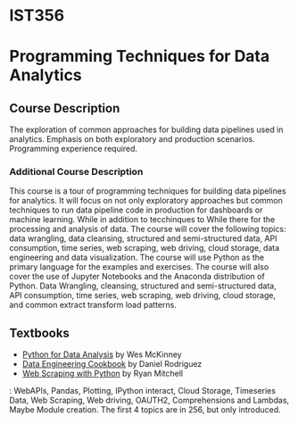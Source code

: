 # IST356
# Programming Techniques for Data Analytics

## Course Description
The exploration of common approaches for building data pipelines used in analytics. Emphasis on both exploratory and production scenarios. Programming experience required.

### Additional Course Description

This course is a tour of programming techniques for building data pipelines for analytics. It will focus on not only exploratory approaches but common techniques to run data pipeline code in production for dashboards or machine learning. While  in addition to tecchinques to While there for the processing and analysis of data. The course will cover the following topics: data wrangling, data cleansing, structured and semi-structured data, API consumption, time series, web scraping, web driving, cloud storage, data engineering and data visualization. The course will use Python as the primary language for the examples and exercises. The course will also cover the use of Jupyter Notebooks and the Anaconda distribution of Python.
Data Wrangling, cleansing, structured and semi-structured data, API consumption, time series, web scraping, web driving, cloud storage, and common extract transform load patterns. 

## Textbooks

- [Python for Data Analysis](https://wesmckinney.com/book/) by Wes McKinney
- [Data Engineering Cookbook](https://cookbook.learndataengineering.com/) by Daniel Rodriguez
- [Web Scraping with Python](https://www.oreilly.com/library/view/web-scraping-with/9781491985564/) by Ryan Mitchell




: WebAPIs, Pandas, Plotting, IPython interact, Cloud Storage, Timeseries Data, Web Scraping, Web driving, OAUTH2, Comprehensions and Lambdas, Maybe Module creation. The first 4 topics are in 256, but only introduced.